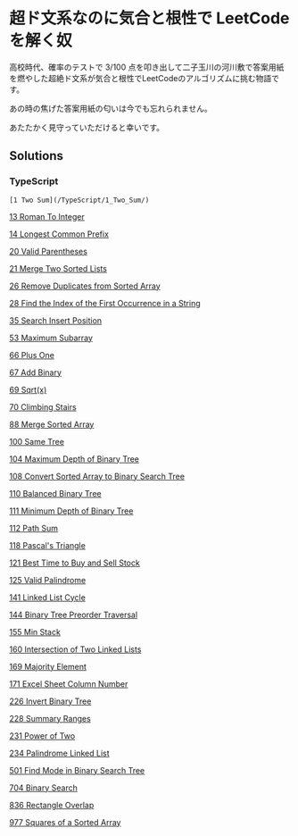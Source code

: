# 超ド文系なのに気合と根性で LeetCode を解く奴
  高校時代、確率のテストで 3/100 点を叩き出して二子玉川の河川敷で答案用紙を燃やした超絶ド文系が気合と根性でLeetCodeのアルゴリズムに挑む物語です。

  あの時の焦げた答案用紙の匂いは今でも忘れられません。

  あたたかく見守っていただけると幸いです。

  ## Solutions
  ### TypeScript
    [1 Two Sum](/TypeScript/1_Two_Sum/)

[13 Roman To Integer](/TypeScript/13_Roman_To_Integer/)

[14 Longest Common Prefix](/TypeScript/14_Longest_Common_Prefix/)

[20 Valid Parentheses](/TypeScript/20_Valid_Parentheses/)

[21 Merge Two Sorted Lists](/TypeScript/21_Merge_Two_Sorted_Lists/)

[26 Remove Duplicates from Sorted Array](/TypeScript/26_Remove_Duplicates_from_Sorted_Array/)

[28 Find the Index of the First Occurrence in a String](/TypeScript/28_Find_the_Index_of_the_First_Occurrence_in_a_String/)

[35 Search Insert Position](/TypeScript/35_Search_Insert_Position/)

[53 Maximum Subarray](/TypeScript/53_Maximum_Subarray/)

[66 Plus One](/TypeScript/66_Plus_One/)

[67 Add Binary](/TypeScript/67_Add_Binary/)

[69 Sqrt(x)](/TypeScript/69_Sqrt(x)/)

[70 Climbing Stairs](/TypeScript/70_Climbing_Stairs/)

[88 Merge Sorted Array](/TypeScript/88_Merge_Sorted_Array/)

[100 Same Tree](/TypeScript/100_Same_Tree/)

[104 Maximum Depth of Binary Tree](/TypeScript/104_Maximum_Depth_of_Binary_Tree/)

[108 Convert Sorted Array to Binary Search Tree](/TypeScript/108_Convert_Sorted_Array_to_Binary_Search_Tree/)

[110 Balanced Binary Tree](/TypeScript/110_Balanced_Binary_Tree/)

[111 Minimum Depth of Binary Tree](/TypeScript/111_Minimum_Depth_of_Binary_Tree/)

[112 Path Sum](/TypeScript/112_Path_Sum/)

[118 Pascal's Triangle](/TypeScript/118_Pascal's_Triangle/)

[121 Best Time to Buy and Sell Stock](/TypeScript/121_Best_Time_to_Buy_and_Sell_Stock/)

[125 Valid Palindrome](/TypeScript/125_Valid_Palindrome/)

[141 Linked List Cycle](/TypeScript/141_Linked_List_Cycle/)

[144 Binary Tree Preorder Traversal](/TypeScript/144_Binary_Tree_Preorder_Traversal/)

[155 Min Stack](/TypeScript/155_Min_Stack/)

[160 Intersection of Two Linked Lists](/TypeScript/160_Intersection_of_Two_Linked_Lists/)

[169 Majority Element](/TypeScript/169_Majority_Element/)

[171 Excel Sheet Column Number](/TypeScript/171_Excel_Sheet_Column_Number/)

[226 Invert Binary Tree](/TypeScript/226_Invert_Binary_Tree/)

[228 Summary Ranges](/TypeScript/228_Summary_Ranges/)

[231 Power of Two](/TypeScript/231_Power_of_Two/)

[234 Palindrome Linked List](/TypeScript/234_Palindrome_Linked_List/)

[501 Find Mode in Binary Search Tree](/TypeScript/501_Find_Mode_in_Binary_Search_Tree/)

[704 Binary Search](/TypeScript/704_Binary_Search/)

[836 Rectangle Overlap](/TypeScript/836_Rectangle_Overlap/)

[977 Squares of a Sorted Array](/TypeScript/977_Squares_of_a_Sorted_Array/)


    
  